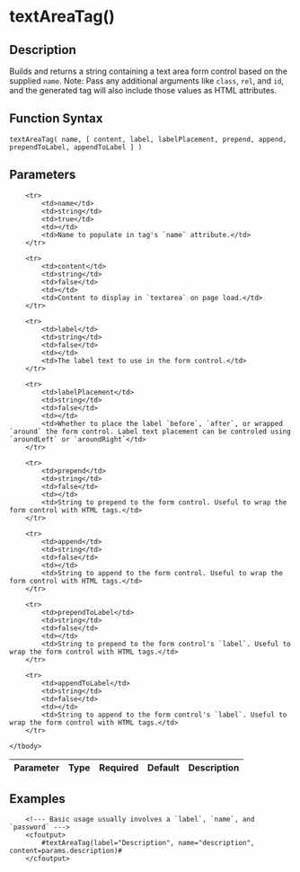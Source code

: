 # textAreaTag()

## Description
Builds and returns a string containing a text area form control based on the supplied `name`. Note: Pass any additional arguments like `class`, `rel`, and `id`, and the generated tag will also include those values as HTML attributes.

## Function Syntax
	textAreaTag( name, [ content, label, labelPlacement, prepend, append, prependToLabel, appendToLabel ] )


## Parameters
<table>
	<thead>
		<tr>
			<th>Parameter</th>
			<th>Type</th>
			<th>Required</th>
			<th>Default</th>
			<th>Description</th>
		</tr>
	</thead>
	<tbody>
		
		<tr>
			<td>name</td>
			<td>string</td>
			<td>true</td>
			<td></td>
			<td>Name to populate in tag's `name` attribute.</td>
		</tr>
		
		<tr>
			<td>content</td>
			<td>string</td>
			<td>false</td>
			<td></td>
			<td>Content to display in `textarea` on page load.</td>
		</tr>
		
		<tr>
			<td>label</td>
			<td>string</td>
			<td>false</td>
			<td></td>
			<td>The label text to use in the form control.</td>
		</tr>
		
		<tr>
			<td>labelPlacement</td>
			<td>string</td>
			<td>false</td>
			<td></td>
			<td>Whether to place the label `before`, `after`, or wrapped `around` the form control. Label text placement can be controled using `aroundLeft` or `aroundRight`</td>
		</tr>
		
		<tr>
			<td>prepend</td>
			<td>string</td>
			<td>false</td>
			<td></td>
			<td>String to prepend to the form control. Useful to wrap the form control with HTML tags.</td>
		</tr>
		
		<tr>
			<td>append</td>
			<td>string</td>
			<td>false</td>
			<td></td>
			<td>String to append to the form control. Useful to wrap the form control with HTML tags.</td>
		</tr>
		
		<tr>
			<td>prependToLabel</td>
			<td>string</td>
			<td>false</td>
			<td></td>
			<td>String to prepend to the form control's `label`. Useful to wrap the form control with HTML tags.</td>
		</tr>
		
		<tr>
			<td>appendToLabel</td>
			<td>string</td>
			<td>false</td>
			<td></td>
			<td>String to append to the form control's `label`. Useful to wrap the form control with HTML tags.</td>
		</tr>
		
	</tbody>
</table>


## Examples
	
		<!--- Basic usage usually involves a `label`, `name`, and `password` --->
		<cfoutput>
		    #textAreaTag(label="Description", name="description", content=params.description)#
		</cfoutput>

